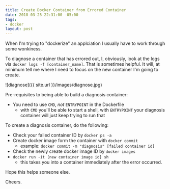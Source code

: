 ```yaml
---
title: Create Docker Container from Errored Container
date: 2018-03-25 22:31:00 -05:00
tags:
- docker
layout: post
---
```


When I'm trying to "dockerize" an applciation I usually have to work through some wonkiness.

To diagnose a container that has errored out, I, obviously, look at the logs via `docker logs -f [container_name]`.  That is sometimes helpful.  It will, at minimum tell me where I need to focus on the new container I'm going to create.

<!--more-->
![diagnose]({{ site.url }}/images/diagnose.jpg)

Pre-requisites to being able to build a diagnosis container:

* You need to use `CMD`, *not* `ENTRYPOINT` in the Dockerfile
  * with `CMD` you'll be able to start a shell, with `ENTRYPOINT` your diagnosis container will just keep trying to run that

To create a diagnosis container, do the following:

* Check your failed container ID by `docker ps -a`
* Create docker image form the container with `docker commit`
  * example: `docker commit -m "diagnosis" [failed container id]`
* Check the newly create docker image ID by `docker images`
* `docker run -it [new container image id] sh`
  * this takes you into a container immediately after the error occurred.

Hope this helps someone else.

Cheers.

